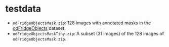 # testdata #

* `odFridgeObjectsMask.zip`: 128 images with annotated masks in the
  [odFridgeObjects](https://cvbp.blob.core.windows.net/public/datasets/object_detection/odFridgeObjects.zip)
  dataset.
* `odFridgeObjectsMaskTiny.zip`: A subset (31 images) of the 128
  images of `odFridgeObjectsMask.zip`.
